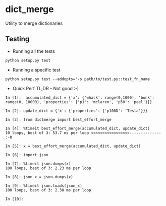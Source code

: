 # dict_merge
Utility to merge dictionaries

## Testing
* Running all the tests
```
python setup.py test
```

* Running a specific test
```
python setup.py test --addopts='-s path/to/test.py::test_fn_name
```

* Quick Perf
TL;DR - Not good :-|
```
In [1]:  accumulated_dict = {'x': {'whack': range(0,1000), 'bonk': range(0, 10000), 'properties': {'p1': 'mclaren', 'p50': 'peel'}}}

In [2]: update_dict = {'x': {'properties': {'p100D': 'Tesla'}}}

In [3]: from dictmerge import best_effort_merge

In [4]: %timeit best_effort_merge(accumulated_dict, update_dict)
10 loops, best of 3: 53.7 ms per loop <<<<<<<<<<<<<<<<<-------------- :-O

In [5]: x = best_effort_merge(accumulated_dict, update_dict)

In [6]: import json

In [7]: %timeit json.dumps(x)
100 loops, best of 3: 2.23 ms per loop

In [8]: json_x = json.dumps(x)

In [9]: %timeit json.loads(json_x)
100 loops, best of 3: 2.38 ms per loop

In [10]:
```